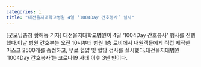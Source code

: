 ```yaml
---
categories: i
title: "대전을지대학교병원 4일 ‘1004Day 간호봉사’ 실시"
---
```

[굿모닝충청 황해동 기자] 대전을지대학교병원이 4일 ‘1004Day 간호봉사’ 행사를 진행했다.이날 병원 간호부는 오전 10시부터 병원 1층 로비에서 내원객들에게 직접 제작한 마스크 2500개를 증정하고, 무료 혈압 및 혈당 검사를 실시했다.대전을지대병원 ‘1004Day 간호봉사’는 코로나19 사태 이후 3년 만이다.